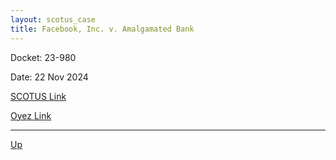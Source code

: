 ```yaml
---
layout: scotus_case
title: Facebook, Inc. v. Amalgamated Bank
---
```


Docket: 23-980

Date: 22 Nov 2024

[SCOTUS Link](https://www.supremecourt.gov/opinions/24pdf/604us1r02_j4ek.pdf)

[Oyez Link](https://www.oyez.org/cases/2024/23-980)

---

[Up](./README.md)
